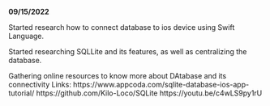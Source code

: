 **09/15/2022**
<p>Started research how to connect database to ios device using Swift Language.

<p>Started researching SQLLite and its features, as well as centralizing the database.</p>

<p> Gathering online resources to know more about DAtabase and its connectivity
  Links:
  https://www.appcoda.com/sqlite-database-ios-app-tutorial/
  https://github.com/Kilo-Loco/SQLite
  https://youtu.be/c4wLS9py1rU
